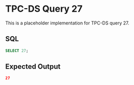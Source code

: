 # TPC-DS Query 27

This is a placeholder implementation for TPC-DS query 27.

## SQL
```sql
SELECT 27;
```

## Expected Output
```json
27
```
